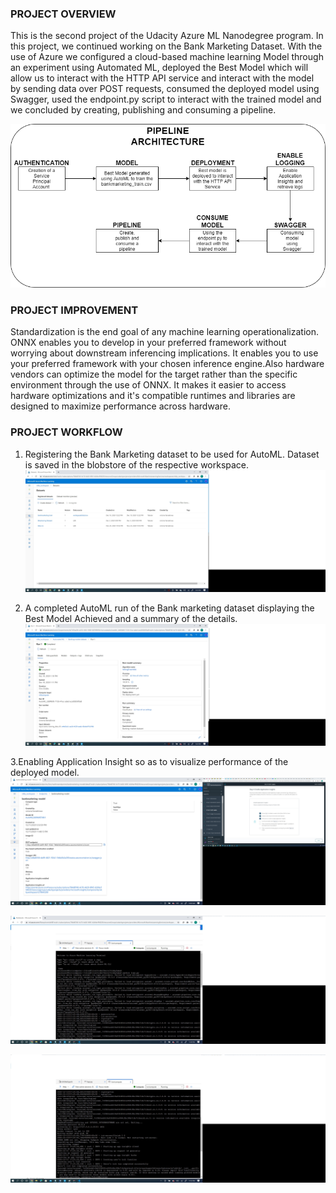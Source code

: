 ### PROJECT OVERVIEW 
This is the second project of the Udacity Azure ML Nanodegree program. In this project, we continued working on the Bank Marketing Dataset. With the use of Azure we configured a cloud-based machine learning Model through an experiment using Automated ML, deployed the Best Model which will allow us to interact with the HTTP API service and interact with the model by sending data over POST requests, consumed the deployed model using Swagger, used the endpoint.py script to interact with the trained model and we concluded by creating, publishing and consuming a pipeline.  

![alt text](https://github.com/vikkyfama/Udacity-Project2/blob/toriabranch/ArchitecturalDiagram.png)

### PROJECT IMPROVEMENT
Standardization is the end goal of any machine learning operationalization. ONNX enables you to develop in your preferred framework without worrying about downstream inferencing implications. It enables you to use your preferred framework with your chosen inference engine.Also hardware vendors can optimize the model for the target rather than the specific environment through the use of ONNX. It makes it easier to access hardware optimizations and it's compatible runtimes and libraries are designed to maximize performance across hardware.

### PROJECT WORKFLOW
1. Registering the Bank Marketing dataset to be used for AutoML. Dataset is saved in the blobstore of the respective workspace.
![alt text](https://github.com/vikkyfama/Udacity-Project2/blob/toriabranch/Bankmarketingtrain.png)

2. A completed AutoML run of the Bank marketing dataset displaying the Best Model Achieved and a summary of the details.
![alt text](https://github.com/vikkyfama/Udacity-Project2/blob/toriabranch/AutoMLcompleted.png)

3.Enabling Application Insight so as to visualize performance of the deployed model.
![alt text](https://github.com/vikkyfama/Udacity-Project2/blob/toriabranch/ApplicationInsightEnabled.png)

![alt text](https://github.com/vikkyfama/Udacity-Project2/blob/toriabranch/Logscript1.png)

![alt text](https://github.com/vikkyfama/Udacity-Project2/blob/toriabranch/Logscript2.png)
